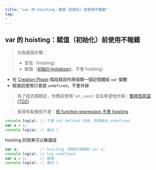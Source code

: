 ```yaml
---
title: "var 的 hoisting：賦值（初始化）前使用不報錯"
tag: 
- 
---
```


##  var 的 hoisting：賦值（初始化）前使用不報錯
> 分為兩個步驟：
> - 宣告（hoisting）
> - 賦值（[初始化(initializer)](初始化(initializer).md)、不會 hoisting）

- 在 [Creation Phase](Creation%20Phase.md) 階段就該作用域開一個記憶體給 `var` 變數
- 賦值前使用只會跳 `undefined`，不會炸掉

> 為了程式碼穩定，你應該使用 `let`, `const` 並且希望他炸掉：[暫時性死區(TDZ)](暫時性死區(TDZ).md)

>長得有點像但不是：[但 function expression 不會 hoisting](但%20function%20expression%20不會%20hoisting.md)

```javascript
console.log(a);	// 不會 not defined 炸掉，而是輸出 undefined 
var a = 1; 
console.log(a); // 輸出 1
```
hoisting 的效果可以解讀成
```javascript
var a; 			// hoisting（開個記憶體給 var a）
console.log(a);	// log undefined
var a = 1; 		// 賦值
console.log(a); // 輸出 1
```

